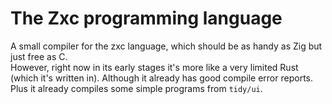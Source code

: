 # The Zxc programming language

A small compiler for the zxc language, which should be as handy as Zig but just free as C. \
However, right now in its early stages it's more like a very limited Rust (which it's written in).
Although it already has good compile error reports. Plus it already compiles some simple programs from `tidy/ui`.
